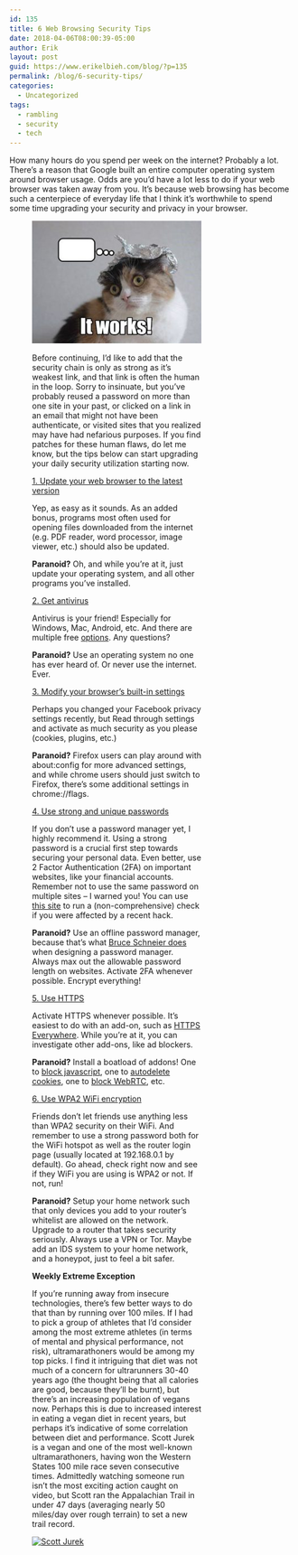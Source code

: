 ```yaml
---
id: 135
title: 6 Web Browsing Security Tips
date: 2018-04-06T08:00:39-05:00
author: Erik
layout: post
guid: https://www.erikelbieh.com/blog/?p=135
permalink: /blog/6-security-tips/
categories:
  - Uncategorized
tags:
  - rambling
  - security
  - tech
---
```

How many hours do you spend per week on the internet? Probably a lot. There’s a reason that Google built an entire computer operating system around browser usage. Odds are you’d have a lot less to do if your web browser was taken away from you. It’s because web browsing has become such a centerpiece of everyday life that I think it’s worthwhile to spend some time upgrading your security and privacy in your browser.<figure id="attachment_136" aria-describedby="caption-attachment-136" style="width: 300px" class="wp-caption aligncenter">

![This cat does it right](../../images/2018/04/cat-tinfoilhat-300x217.jpeg)

Before continuing, I’d like to add that the security chain is only as strong as it’s weakest link, and that link is often the human in the loop. Sorry to insinuate, but you’ve probably reused a password on more than one site in your past, or clicked on a link in an email that might not have been authenticate, or visited sites that you realized may have had nefarious purposes. If you find patches for these human flaws, do let me know, but the tips below can start upgrading your daily security utilization starting now.

<span style="text-decoration: underline;">1. Update your web browser to the latest version</span>

Yep, as easy as it sounds. As an added bonus, programs most often used for opening files downloaded from the internet (e.g. PDF reader, word processor, image viewer, etc.) should also be updated.

**Paranoid?** Oh, and while you’re at it, just update your operating system, and all other programs you’ve installed.

<span style="text-decoration: underline;">2. Get antivirus</span>

Antivirus is your friend! Especially for Windows, Mac, Android, etc. And there are multiple free [options](https://www.avast.com/en-us/index). Any questions?

**Paranoid?** Use an operating system no one has ever heard of. Or never use the internet. Ever.

<span style="text-decoration: underline;">3. Modify your browser’s built-in settings</span>

Perhaps you changed your Facebook privacy settings recently, but Read through settings and activate as much security as you please (cookies, plugins, etc.)

**Paranoid?** Firefox users can play around with about:config for more advanced settings, and while chrome users should just switch to Firefox, there’s some additional settings in chrome://flags.

<span style="text-decoration: underline;">4. Use strong and unique passwords</span>

If you don’t use a password manager yet, I highly recommend it. Using a strong password is a crucial first step towards securing your personal data. Even better, use 2 Factor Authentication (2FA) on important websites, like your financial accounts. Remember not to use the same password on multiple sites – I warned you! You can use [this site](https://haveibeenpwned.com/) to run a (non-comprehensive) check if you were affected by a recent hack.

**Paranoid?** Use an offline password manager, because that’s what [Bruce Schneier does](https://www.schneier.com/academic/passsafe/) when designing a password manager. Always max out the allowable password length on websites. Activate 2FA whenever possible. Encrypt everything!

<span style="text-decoration: underline;">5. Use HTTPS</span>

Activate HTTPS whenever possible. It’s easiest to do with an add-on, such as [HTTPS Everywhere](https://www.eff.org/https-everywhere). While you’re at it, you can investigate other add-ons, like ad blockers.

**Paranoid?** Install a boatload of addons! One to [block javascript](https://noscript.net/), one to [autodelete cookies](https://addons.mozilla.org/en-US/firefox/addon/cookie-autodelete/), one to [block WebRTC](https://addons.mozilla.org/en-US/firefox/addon/happy-bonobo-disable-webrtc/), etc.

<span style="text-decoration: underline;">6. Use WPA2 WiFi encryption</span>

Friends don’t let friends use anything less than WPA2 security on their WiFi. And remember to use a strong password both for the WiFi hotspot as well as the router login page (usually located at 192.168.0.1 by default). Go ahead, check right now and see if they WiFi you are using is WPA2 or not. If not, run!

**Paranoid?** Setup your home network such that only devices you add to your router’s whitelist are allowed on the network. Upgrade to a router that takes security seriously. Always use a VPN or Tor. Maybe add an IDS system to your home network, and a honeypot, just to feel a bit safer.

**Weekly Extreme Exception**

If you’re running away from insecure technologies, there’s few better ways to do that than by running over 100 miles. If I had to pick a group of athletes that I’d consider among the most extreme athletes (in terms of mental and physical performance, not risk), ultramarathoners would be among my top picks. I find it intriguing that diet was not much of a concern for ultrarunners 30-40 years ago (the thought being that all calories are good, because they’ll be burnt), but there’s an increasing population of vegans now. Perhaps this is due to increased interest in eating a vegan diet in recent years, but perhaps it’s indicative of some correlation between diet and performance. Scott Jurek is a vegan and one of the most well-known ultramarathoners, having won the Western States 100 mile race seven consecutive times. Admittedly watching someone run isn’t the most exciting action caught on video, but Scott ran the Appalachian Trail in under 47 days (averaging nearly 50 miles/day over rough terrain) to set a new trail record.

[![Scott Jurek](http://img.youtube.com/vi/RVHF8FLUPGo/0.jpg)](http://www.youtube.com/watch?v=RVHF8FLUPGo "Scott Jurek Appalachian Trail Speed Record")

